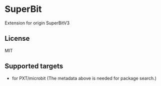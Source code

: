 # SuperBit

Extension for origin SuperBitV3

## License

MIT

## Supported targets

* for PXT/microbit
(The metadata above is needed for package search.)
